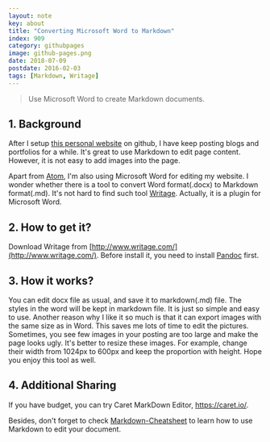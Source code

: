 ```yaml
---
layout: note
key: about
title: "Converting Microsoft Word to Markdown"
index: 909
category: githubpages
image: github-pages.png
date: 2018-07-09
postdate: 2016-02-03
tags: [Markdown, Writage]
---
```


> Use Microsoft Word to create Markdown documents.

## 1. Background
After I setup [this personal website](http://rongzhuang.me/) on github, I have keep posting blogs and portfolios for a while. It's great to use Markdown to edit page content. However, it is not easy to add images into the page.

Apart from [Atom](https://atom.io/), I'm also using Microsoft Word for editing my website. I wonder whether there is a tool to convert Word format(.docx) to Markdown format(.md). It's not hard to find such tool [Writage](http://www.writage.com/). Actually, it is a plugin for Microsoft Word.

## 2. How to get it?
Download Writage from [http://www.writage.com/](http://www.writage.com/). Before install it, you need to install [Pandoc](http://pandoc.org/installing.html) first.

## 3. How it works?
You can edit docx file as usual, and save it to markdown(.md) file. The styles in the word will be kept in markdown file. It is just so simple and easy to use. Another reason why I like it so much is that it can export images with the same size as in Word. This saves me lots of time to edit the pictures. Sometimes, you see few images in your posting are too large and make the page looks ugly. It's better to resize these images. For example, change their width from 1024px to 600px and keep the proportion with height. Hope you enjoy this tool as well.

## 4. Additional Sharing
If you have budget, you can try Caret MarkDown Editor, https://caret.io/.

Besides, don't forget to check [Markdown-Cheatsheet](https://github.com/adam-p/markdown-here/wiki/Markdown-Cheatsheet) to learn how to use Markdown to edit your document.
